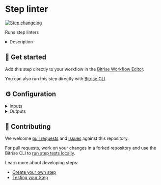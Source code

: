 # Step linter

[![Step changelog](https://shields.io/github/v/release/bitrise-steplib/steps-check.git?include_prereleases&label=changelog&color=blueviolet)](https://github.com/bitrise-steplib/steps-check.git/releases)

Runs step linters


<details>
<summary>Description</summary>

Runs step linters

</details>

## 🧩 Get started

Add this step directly to your workflow in the [Bitrise Workflow Editor](https://devcenter.bitrise.io/steps-and-workflows/steps-and-workflows-index/).

You can also run this step directly with [Bitrise CLI](https://github.com/bitrise-io/bitrise).

## ⚙️ Configuration

<details>
<summary>Inputs</summary>

| Key | Description | Flags | Default |
| --- | --- | --- | --- |
| `step_dir` | Step directory path | required | `.` |
| `workflow` | Select the validation workflow to run | required | `lint unit_test` |
| `skip_step_yml_validation` | Skip step.yml and README validation |  | `no` |
| `skip_go_checks` | Skip golang related checks |  | `no` |
</details>

<details>
<summary>Outputs</summary>
There are no outputs defined in this step
</details>

## 🙋 Contributing

We welcome [pull requests](https://github.com/bitrise-steplib/steps-check.git/pulls) and [issues](https://github.com/bitrise-steplib/steps-check.git/issues) against this repository.

For pull requests, work on your changes in a forked repository and use the Bitrise CLI to [run step tests locally](https://devcenter.bitrise.io/bitrise-cli/run-your-first-build/).

Learn more about developing steps:

- [Create your own step](https://devcenter.bitrise.io/contributors/create-your-own-step/)
- [Testing your Step](https://devcenter.bitrise.io/contributors/testing-and-versioning-your-steps/)
